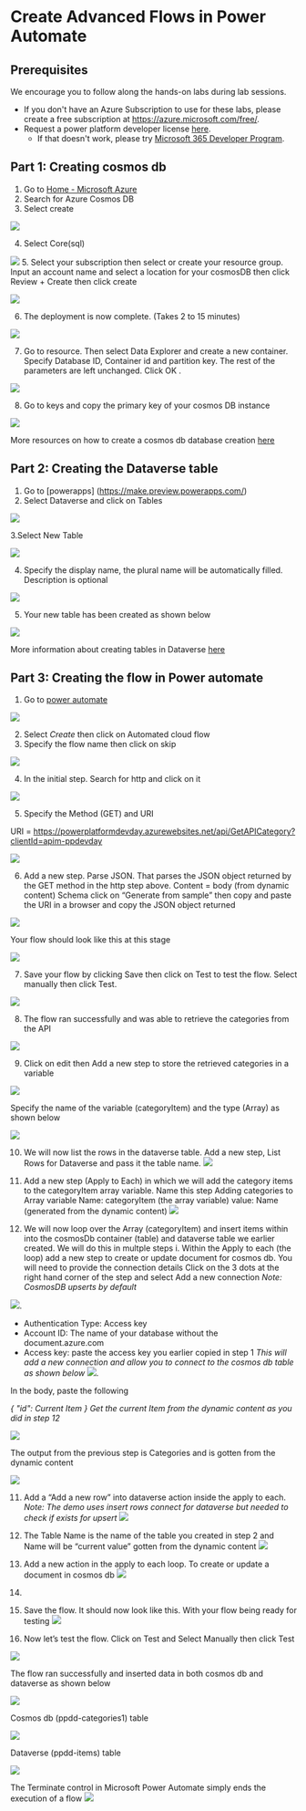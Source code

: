
# Create Advanced Flows in Power Automate

## Prerequisites

We encourage you to follow along the hands-on labs during lab sessions.

* If you don't have an Azure Subscription to use for these labs, please create a free subscription at https://azure.microsoft.com/free/.
* Request a power platform developer license [here](https://go.microsoft.com/fwlink/?LinkId=2180357&clcid=0x409).
    * If that doesn't work, please try  [Microsoft 365 Developer Program](https://docs.microsoft.com/en-us/office/developer-program/microsoft-365-developer-program#join-the-microsoft-365-developer-program).
    
## Part 1: Creating cosmos db
1.	Go to [Home - Microsoft Azure](portal.azure.com)
2.	Search for Azure Cosmos DB
3.	Select create

![](images/3.png) 

4.	Select Core(sql)

![](images/4.png) 
5.	Select your subscription then select or create your resource group. Input an  account name and select a location for your cosmosDB then click Review + Create then click create

![](images/5.png) 
 

6.	The deployment is now complete. (Takes 2 to 15 minutes)

![](images/6.png) 

7.	Go to resource. Then select Data Explorer and create a new container. Specify Database ID, Container id and  partition key. The rest of the parameters are left unchanged. Click OK .

![](images/7.png) 
 

8.	Go to keys and copy the primary key of your cosmos DB instance

![](images/8.png) 
 

More resources on how to create a cosmos db database creation [here](https://docs.microsoft.com/en-us/azure/cosmos-db/sql/create-cosmosdb-resources-portal)

## Part 2: Creating the Dataverse table
1.	Go to [powerapps] (https://make.preview.powerapps.com/)
2.	Select Dataverse and click on Tables

![](images/d1.png) 

3.Select New Table

![](images/d2.png) 

4. Specify the display name, the plural name will be automatically filled. Description is optional

![](images/d3.png) 

5. Your new table has been created as shown below

![](images/d4.png) 

More information about creating tables in Dataverse [here](https://docs.microsoft.com/en-us/learn/modules/get-started-with-powerapps-common-data-service/)

## Part 3: Creating the flow in Power automate
1. Go to [power automate](https://make.preview.powerautomate.com/)

![](images/f1.png) 

2. Select *Create* then click on Automated cloud flow
3.	Specify the flow name then click on skip

![](images/f2.png) 

4.	In the initial step. Search for http and click on it

![](images/f3.png) 

5.	Specify the Method (GET) and URI

URI = https://powerplatformdevday.azurewebsites.net/api/GetAPICategory?clientId=apim-ppdevday

![](images/f4.png) 

6.	Add a new step. Parse JSON. That parses the JSON object returned by the GET method in the http step above.
Content = body (from dynamic content)
Schema click on “Generate from sample” then  copy and paste the URI in a browser and copy the JSON object returned

![](images/f5.png) 

Your flow should look like this at this stage

![](images/f6.png) 

7.	Save your flow by clicking Save then click on Test to test the flow. Select manually then click Test.

![](images/f7.png) 

8.	The flow ran successfully and was able to retrieve the categories from the API

![](images/f8.png) 

9.	Click on edit then Add a new step to store the retrieved categories in a variable

![](images/f9.png) 

Specify the name of the variable (categoryItem) and the type (Array) as shown below


![](images/m12.png) 

10. We will now list the rows in the dataverse table. Add a new step, List Rows for Dataverse and pass it the table name.
![](images/m2.png)

11. Add a new step (Apply to Each) in which we will add the category items to the categoryItem array variable. Name this step Adding categories to Array variable
Name: categoryItem (the array variable)
value: Name (generated from the dynamic content)
![](images/m3.png) 


12. We will now loop over the Array (categoryItem) and insert items within into the cosmosDb container (table) and dataverse table we earlier created.
We will do this in multple steps
 i. Within the Apply to each (the loop) add a new step to create or update document for cosmos db. You will need to provide the connection details
 Click on the 3 dots at the right hand corner of the step and select Add a new connection
*Note: CosmosDB upserts by default*

 ![](images/f16.png).
- Authentication Type: Access key
- Account ID: The name of your database without the document.azure.com
- Access key: paste the access key you earlier copied in step 1
*This will add a new connection and allow you to connect to the cosmos db table as shown below*
![](images/f17.png).

In the body, paste the following

*{
  "id": Current Item 
}*
*Get the current Item from the dynamic content as you did in step 12*

![](images/f11.png) 

The output from the previous step is Categories and is gotten from the dynamic content

![](images/f12.png) 

11. Add a “Add a new row” into dataverse action inside the apply to each. 
*Note: The demo uses insert rows connect for dataverse but needed to check if exists for upsert*
 ![](images/f113.png)

12.	The Table Name is the name of the table you created in step 2 and Name will be “current value” gotten from the dynamic content
 ![](images/f14.png)
13.	Add a new action in the apply to each loop. To create or update a document in cosmos db
![](images/f15.png)
14.	

15. Save the flow. It should now look like this. With your flow being ready for testing
![](images/f18.png)

16.	Now let’s test the flow. Click on Test and Select Manually then click Test

![](images/f19.png)

The flow ran successfully and inserted data in both cosmos db and dataverse as shown below

![](images/f20.png)

Cosmos db (ppdd-categories1) table

![](images/f21.png)

Dataverse (ppdd-items) table

![](images/m11.png)

The Terminate control in Microsoft Power Automate simply ends the execution of a flow
![](images/m9.png)





